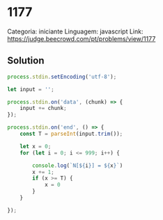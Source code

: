# 1177

Categoria: iniciante
Linguagem: javascript
Link: https://judge.beecrowd.com/pt/problems/view/1177

## Solution

```js
process.stdin.setEncoding('utf-8');

let input = '';

process.stdin.on('data', (chunk) => {
    input += chunk;
});

process.stdin.on('end', () => {
    const T = parseInt(input.trim());

    let x = 0;
    for (let i = 0; i <= 999; i++) {

        console.log(`N[${i}] = ${x}`)
        x += 1;
        if (x >= T) {
            x = 0
        }
    }

});


```